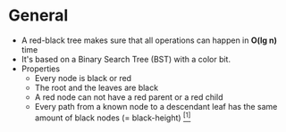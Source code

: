 # General
* A red-black tree makes sure that all operations can happen in **O(lg n)** time
* It's based on a Binary Search Tree (BST) with a color bit.
* Properties
    * Every node is black or red
    * The root and the leaves are black
    * A red node can not have a red parent or a red child
    * Every path from a known node to a descendant leaf has the same amount of black nodes (= black-height) [<sup>[1]</sup>](https://youtu.be/iumaOUqoSCk?t=609)